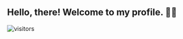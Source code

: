 ## Hello, there! Welcome to my profile. 👋👋
![visitors](https://visitor-badge.laobi.icu/badge?page_id=nikhilsharma26500.nikhilsharma26500) 
